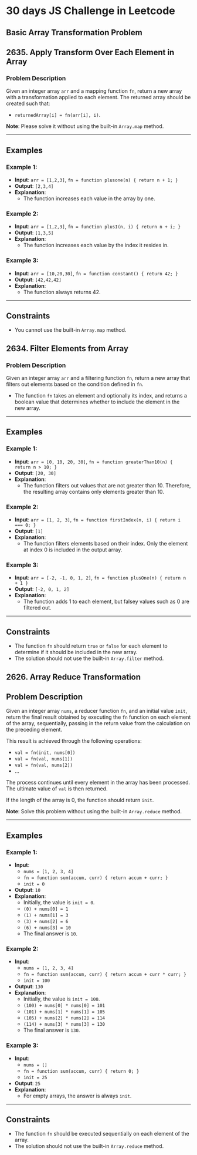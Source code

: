 # 30 days JS Challenge in Leetcode

## Basic Array Transformation Problem

## 2635. Apply Transform Over Each Element in Array

### Problem Description

Given an integer array `arr` and a mapping function `fn`, return a new array with a transformation applied to each element. The returned array should be created such that:

- `returnedArray[i] = fn(arr[i], i)`.

**Note**: Please solve it without using the built-in `Array.map` method.

---

## Examples

### Example 1:

- **Input**: `arr = [1,2,3]`, `fn = function plusone(n) { return n + 1; }`
- **Output**: `[2,3,4]`
- **Explanation**:
  - The function increases each value in the array by one.

### Example 2:

- **Input**: `arr = [1,2,3]`, `fn = function plusI(n, i) { return n + i; }`
- **Output**: `[1,3,5]`
- **Explanation**:
  - The function increases each value by the index it resides in.

### Example 3:

- **Input**: `arr = [10,20,30]`, `fn = function constant() { return 42; }`
- **Output**: `[42,42,42]`
- **Explanation**:
  - The function always returns 42.

---

## Constraints

- You cannot use the built-in `Array.map` method.

## 2634. Filter Elements from Array

### Problem Description

Given an integer array `arr` and a filtering function `fn`, return a new array that filters out elements based on the condition defined in `fn`.

- The function `fn` takes an element and optionally its index, and returns a boolean value that determines whether to include the element in the new array.

---

## Examples

### Example 1:

- **Input**: `arr = [0, 10, 20, 30]`, `fn = function greaterThan10(n) { return n > 10; }`
- **Output**: `[20, 30]`
- **Explanation**:
  - The function filters out values that are not greater than 10. Therefore, the resulting array contains only elements greater than 10.

### Example 2:

- **Input**: `arr = [1, 2, 3]`, `fn = function firstIndex(n, i) { return i === 0; }`
- **Output**: `[1]`
- **Explanation**:
  - The function filters elements based on their index. Only the element at index 0 is included in the output array.

### Example 3:

- **Input**: `arr = [-2, -1, 0, 1, 2]`, `fn = function plusOne(n) { return n + 1 }`
- **Output**: `[-2, 0, 1, 2]`
- **Explanation**:
  - The function adds 1 to each element, but falsey values such as 0 are filtered out.

---

## Constraints

- The function `fn` should return `true` or `false` for each element to determine if it should be included in the new array.
- The solution should not use the built-in `Array.filter` method.

## 2626. Array Reduce Transformation

## Problem Description

Given an integer array `nums`, a reducer function `fn`, and an initial value `init`, return the final result obtained by executing the `fn` function on each element of the array, sequentially, passing in the return value from the calculation on the preceding element.

This result is achieved through the following operations:

- `val = fn(init, nums[0])`
- `val = fn(val, nums[1])`
- `val = fn(val, nums[2])`
- ...

The process continues until every element in the array has been processed. The ultimate value of `val` is then returned.

If the length of the array is 0, the function should return `init`.

**Note**: Solve this problem without using the built-in `Array.reduce` method.

---

## Examples

### Example 1:

- **Input**: 
  - `nums = [1, 2, 3, 4]`
  - `fn = function sum(accum, curr) { return accum + curr; }`
  - `init = 0`
- **Output**: `10`
- **Explanation**: 
  - Initially, the value is `init = 0`.
  - `(0) + nums[0] = 1`
  - `(1) + nums[1] = 3`
  - `(3) + nums[2] = 6`
  - `(6) + nums[3] = 10`
  - The final answer is `10`.

### Example 2:

- **Input**: 
  - `nums = [1, 2, 3, 4]`
  - `fn = function sum(accum, curr) { return accum + curr * curr; }`
  - `init = 100`
- **Output**: `130`
- **Explanation**: 
  - Initially, the value is `init = 100`.
  - `(100) + nums[0] * nums[0] = 101`
  - `(101) + nums[1] * nums[1] = 105`
  - `(105) + nums[2] * nums[2] = 114`
  - `(114) + nums[3] * nums[3] = 130`
  - The final answer is `130`.

### Example 3:

- **Input**: 
  - `nums = []`
  - `fn = function sum(accum, curr) { return 0; }`
  - `init = 25`
- **Output**: `25`
- **Explanation**: 
  - For empty arrays, the answer is always `init`.

---

## Constraints

- The function `fn` should be executed sequentially on each element of the array.
- The solution should not use the built-in `Array.reduce` method.
